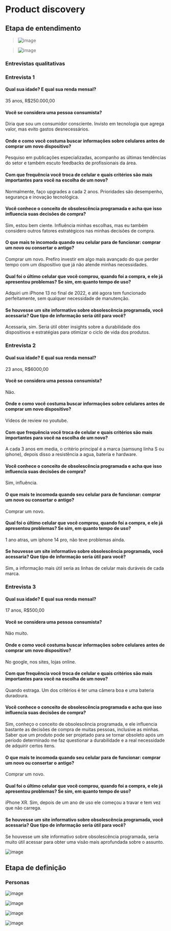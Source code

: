 # Product discovery
## Etapa de entendimento
> ![image](https://github.com/user-attachments/assets/d3d26965-f96f-48f4-968f-fc5274431071)

> ![image](https://github.com/user-attachments/assets/7eaee30c-2c83-4894-8093-49a17b1cf636)

### Entrevistas qualitativas
### Entrevista 1
  #### Qual sua idade? E qual sua renda mensal?
 35 anos, R$250.000,00
 #### Você se considera uma pessoa consumista?
 Diria que sou um consumidor consciente. Invisto em tecnologia que agrega valor, mas evito gastos desnecessários.
 #### Onde e como você costuma buscar informações sobre celulares antes de comprar um novo dispositivo?
 Pesquiso em publicações especializadas, acompanho as últimas tendências do setor e também escuto feedbacks de profissionais da área.
 #### Com que frequência você troca de celular e quais critérios são mais importantes para você na escolha de um novo?
 Normalmente, faço upgrades a cada 2 anos. Prioridades são desempenho, segurança e inovação tecnológica.
 #### Você conhece o conceito de obsolescência programada e acha que isso influencia suas decisões de compra?
 Sim, estou bem ciente. Influência minhas escolhas, mas eu também considero outros fatores estratégicos nas minhas decisões de compra.
 #### O que mais te incomoda quando seu celular para de funcionar: comprar um novo ou consertar o antigo?
 Comprar um novo. Prefiro investir em algo mais avançado do que perder tempo com um dispositivo que já não atende minhas necessidades.
 #### Qual foi o último celular que você comprou, quando foi a compra, e ele já apresentou problemas? Se sim, em quanto tempo de uso?
 Adquiri um iPhone 13 no final de 2022, e até agora tem funcionado perfeitamente, sem qualquer necessidade de manutenção.
 #### Se houvesse um site informativo sobre obsolescência programada, você acessaria? Que tipo de informação seria útil para você?
 Acessaria, sim. Seria útil obter insights sobre a durabilidade dos dispositivos e estratégias para otimizar o ciclo de vida dos produtos.

### Entrevista 2
  #### Qual sua idade? E qual sua renda mensal?
 23 anos, R$6000,00
 #### Você se considera uma pessoa consumista?
 Não.
 #### Onde e como você costuma buscar informações sobre celulares antes de comprar um novo dispositivo?
 Vídeos de review no youtube.
 #### Com que frequência você troca de celular e quais critérios são mais importantes para você na escolha de um novo?
 A cada 3 anos em media, o critério principal é a marca (samsung linha S ou iphone), depois disso a resistência a agua, bateria e hardware.
 #### Você conhece o conceito de obsolescência programada e acha que isso influencia suas decisões de compra?
 Sim, influência.
 #### O que mais te incomoda quando seu celular para de funcionar: comprar um novo ou consertar o antigo?
 Comprar um novo.
 #### Qual foi o último celular que você comprou, quando foi a compra, e ele já apresentou problemas? Se sim, em quanto tempo de uso?
 1 ano atras, um iphone 14 pro, não teve problemas ainda.
 #### Se houvesse um site informativo sobre obsolescência programada, você acessaria? Que tipo de informação seria útil para você?
 Sim, a informação mais útil seria as linhas de celular mais duráveis de cada marca.

### Entrevista 3 
  #### Qual sua idade? E qual sua renda mensal?
 17 anos, R$500,00
 #### Você se considera uma pessoa consumista?
 Não muito.
 #### Onde e como você costuma buscar informações sobre celulares antes de comprar um novo dispositivo?
 No google, nos sites, lojas online.
 #### Com que frequência você troca de celular e quais critérios são mais importantes para você na escolha de um novo?
 Quando estraga. Um dos critérios é ter uma câmera boa e uma bateria duradoura.
 #### Você conhece o conceito de obsolescência programada e acha que isso influencia suas decisões de compra?
 Sim, conheço o conceito de obsolescência programada, e ele influencia bastante as decisões de compra de muitas pessoas, inclusive as minhas. Saber que um produto pode ser projetado para se tornar obsoleto após um período determinado me faz questionar a durabilidade e a real necessidade de adquirir certos itens.
 #### O que mais te incomoda quando seu celular para de funcionar: comprar um novo ou consertar o antigo?
 Comprar um novo.
 #### Qual foi o último celular que você comprou, quando foi a compra, e ele já apresentou problemas? Se sim, em quanto tempo de uso?
 iPhone XR. Sim, depois de um ano de uso ele começou a travar e tem vez que não carrega.
 #### Se houvesse um site informativo sobre obsolescência programada, você acessaria? Que tipo de informação seria útil para você?
 Se houvesse um site informativo sobre obsolescência programada, seria muito útil acessar para obter uma visão mais aprofundada sobre o assunto.

![image](https://github.com/user-attachments/assets/150bfb59-4c3f-410b-a5d2-6b9e4f56ef81)

## Etapa de definição

### Personas
![image](https://github.com/user-attachments/assets/a8eb5aa3-398a-4fd3-b7bc-da3d8c994e65)

![image](https://github.com/user-attachments/assets/94651bf1-20c3-4910-9947-63df1770cf47)

![image](https://github.com/user-attachments/assets/8b1b9bab-6838-4c12-ad6f-7160ab7f3ad3)

![image](https://github.com/user-attachments/assets/4512b72d-70ee-4c86-94ab-91ed50e40430)
